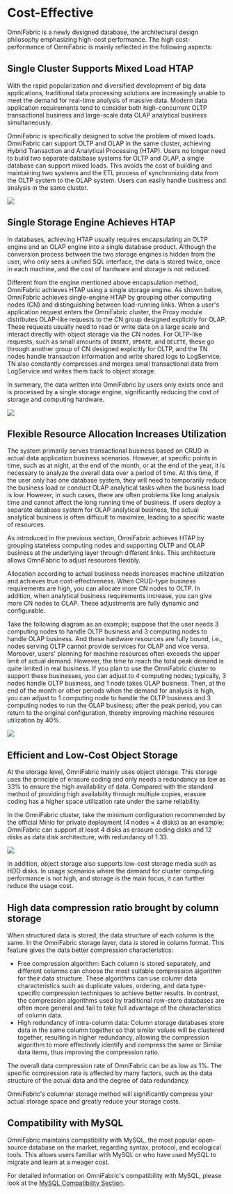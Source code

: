 # Cost-Effective

OmniFabric is a newly designed database, the architectural design philosophy emphasizing high-cost performance. The high cost-performance of OmniFabric is mainly reflected in the following aspects:

## Single Cluster Supports Mixed Load HTAP

With the rapid popularization and diversified development of big data applications, traditional data processing solutions are increasingly unable to meet the demand for real-time analysis of massive data. Modern data application requirements tend to consider both high-concurrent OLTP transactional business and large-scale data OLAP analytical business simultaneously.

OmniFabric is specifically designed to solve the problem of mixed loads. OmniFabric can support OLTP and OLAP in the same cluster, achieving Hybrid Transaction and Analytical Processing (HTAP). Users no longer need to build two separate database systems for OLTP and OLAP, a single database can support mixed loads. This avoids the cost of building and maintaining two systems and the ETL process of synchronizing data from the OLTP system to the OLAP system. Users can easily handle business and analysis in the same cluster.

![](https://github.com/matrixorigin/artwork/blob/main/docs/overview/high-cost-performance/HTAP.png?raw=true)

## Single Storage Engine Achieves HTAP

In databases, achieving HTAP usually requires encapsulating an OLTP engine and an OLAP engine into a single database product. Although the conversion process between the two storage engines is hidden from the user, who only sees a unified SQL interface, the data is stored twice, once in each machine, and the cost of hardware and storage is not reduced.

Different from the engine mentioned above encapsulation method, OmniFabric achieves HTAP using a single storage engine. As shown below, OmniFabric achieves single-engine HTAP by grouping other computing nodes (CN) and distinguishing between load-running links. When a user's application request enters the OmniFabric cluster, the Proxy module distributes OLAP-like requests to the CN group designed explicitly for OLAP. These requests usually need to read or write data on a large scale and interact directly with object storage via the CN nodes. For OLTP-like requests, such as small amounts of `INSERT`, `UPDATE`, and `DELETE`, these go through another group of CN designed explicitly for OLTP, and the TN nodes handle transaction information and write shared logs to LogService. TN also constantly compresses and merges small transactional data from LogService and writes them back to object storage.

In summary, the data written into OmniFabric by users only exists once and is processed by a single storage engine, significantly reducing the cost of storage and computing hardware.

![](https://github.com/matrixorigin/artwork/blob/main/docs/overview/high-cost-performance/HTAP-single-engine.png?raw=true)

## Flexible Resource Allocation Increases Utilization

The system primarily serves transactional business based on CRUD in actual data application business scenarios. However, at specific points in time, such as at night, at the end of the month, or at the end of the year, it is necessary to analyze the overall data over a period of time. At this time, if the user only has one database system, they will need to temporarily reduce the business load or conduct OLAP analytical tasks when the business load is low. However, in such cases, there are often problems like long analysis time and cannot affect the long running time of business. If users deploy a separate database system for OLAP analytical business, the actual analytical business is often difficult to maximize, leading to a specific waste of resources.

As introduced in the previous section, OmniFabric achieves HTAP by grouping stateless computing nodes and supporting OLTP and OLAP business at the underlying layer through different links. This architecture allows OmniFabric to adjust resources flexibly.

Allocation according to actual business needs increases machine utilization and achieves true cost-effectiveness.
When CRUD-type business requirements are high, you can allocate more CN nodes to OLTP. In addition, when analytical business requirements increase, you can give more CN nodes to OLAP. These adjustments are fully dynamic and configurable.

Take the following diagram as an example; suppose that the user needs 3 computing nodes to handle OLTP business and 3 computing nodes to handle OLAP business. And these hardware resources are fully bound, i.e., nodes serving OLTP cannot provide services for OLAP and vice versa. Moreover, users' planning for machine resources often exceeds the upper limit of actual demand. However, the time to reach the total peak demand is quite limited in real business. If you plan to use the OmniFabric cluster to support these businesses, you can adjust to 4 computing nodes; typically, 3 nodes handle OLTP business, and 1 node takes OLAP business. Then, at the end of the month or other periods when the demand for analysis is high, you can adjust to 1 computing node to handle the OLTP business and 3 computing nodes to run the OLAP business; after the peak period, you can return to the original configuration, thereby improving machine resource utilization by 40%.

![](https://github.com/matrixorigin/artwork/blob/main/docs/overview/high-cost-performance/usage-optimize.png?raw=true)

## Efficient and Low-Cost Object Storage

At the storage level, OmniFabric mainly uses object storage. This storage uses the principle of erasure coding and only needs a redundancy as low as 33% to ensure the high availability of data. Compared with the standard method of providing high availability through multiple copies, erasure coding has a higher space utilization rate under the same reliability.

In the OmniFabric cluster, take the minimum configuration recommended by the official Minio for private deployment (4 nodes × 4 disks) as an example; OmniFabric can support at least 4 disks as erasure coding disks and 12 disks as data disk architecture, with redundancy of 1.33.

![](https://github.com/matrixorigin/artwork/blob/main/docs/overview/high-cost-performance/erasure-code.png?raw=true)

In addition, object storage also supports low-cost storage media such as HDD disks. In usage scenarios where the demand for cluster computing performance is not high, and storage is the main focus, it can further reduce the usage cost.

## High data compression ratio brought by column storage

When structured data is stored, the data structure of each column is the same. In the OmniFabric storage layer, data is stored in column format. This feature gives the data better compression characteristics:

- Free compression algorithm: Each column is stored separately, and different columns can choose the most suitable compression algorithm for their data structure. These algorithms can use column data characteristics such as duplicate values, ordering, and data type-specific compression techniques to achieve better results. In contrast, the compression algorithms used by traditional row-store databases are often more general and fail to take full advantage of the characteristics of column data.
- High redundancy of intra-column data: Column storage databases store data in the same column together so that similar values ​​will be clustered together, resulting in higher redundancy, allowing the compression algorithm to more effectively identify and compress the same or Similar data items, thus improving the compression ratio.

The overall data compression rate of OmniFabric can be as low as 1%. The specific compression rate is affected by many factors, such as the data structure of the actual data and the degree of data redundancy.

OmniFabric's columnar storage method will significantly compress your actual storage space and greatly reduce your storage costs.

## Compatibility with MySQL

OmniFabric maintains compatibility with MySQL, the most popular open-source database on the market, regarding syntax, protocol, and ecological tools. This allows users familiar with MySQL or who have used MySQL to migrate and learn at a meager cost.

For detailed information on OmniFabric's compatibility with MySQL, please look at the [MySQL Compatibility Section](mysql-compatibility.md).
